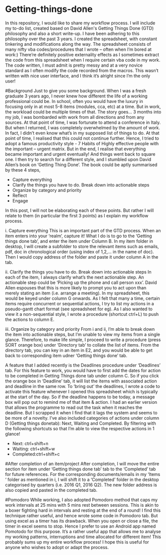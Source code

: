 # Getting-things-done

In this repository, I would like to share my workflow process. I will include my to-do list, created based on David Allen's Getting Things Done (GTD) philosophy and also a short write-up. I have been adhering to this philosophy over the past 3 years. 
I created the spreadsheet, with constant tinkering and modifications along the way. The spreadsheet consists of many nifty vba codes/procedures that I wrote – often when I’m bored at work:) There’re definitely positive externality effects as I sometimes extract the code from this spreadsheet when I require certain vba code in my work. The code written, I must admit is pretty messy and at a very novice standard as I often modify the code recorded from the macros. This wasn’t written with nice user interface, and I think it’s alright since I’m the only user!

#Background
Just to give you some background. When I was a fresh graduate 3 years ago, I never knew how different the life of a working professional could be. In school, often you would have the luxury in focusing only in at most 5-8 items (modules, cca, etc) at a time. But in work, the workload could be multiple times of that. The story goes… 3 months into my job, I was bombarded with work from all directions and from any sources. At that point of time, I was fortunate to attend a conference in Italy. But when I returned, I was completely overwhelmed by the amount of work. In fact, I didn’t even know what’s in my supposed list of things to do. At that point of time, I realised that this could not continue further. Hence, I tried to adopt a famous productivity style -  7 Habits of Highly effective people with the important – urgent matrix. But in the end, I realise that everything became important and urgent eventually! And things went back to square one. I then try to search for a different style, and I stumbled upon David Allen’s book on ‘Getting Thing Done’. The book could be aptly summarised by these 4 steps,

*	Capture everything
*	Clarify the things you have to do. Break down into actionable steps
*	Organize by category and priority
*	Reflect
*	Engage

In this post, I will not be elaborating each of these points. But rather I will relate to them (in particular the first 3 points) as I explain my workflow process.

i. Capture everything
This is an important part of the GTD process. When an item enters into your ‘realm’, capture it! What I do is to go to the ‘Getting things done tab’, and enter the item under Column B. In my item folder in desktop, I will create a subfolder to store the relevant items such as emails, pdf, doc in chronological order (using index of 1,2,… in the name of doc). Then I would copy address of the folder and paste it under column A in the tab.

ii. Clarify the things you have to do. Break down into actionable steps
In each of the item, I always clarify what’s the next actionable step.  An actionable step could be ‘Picking up the phone and call person xxx’. David Allen espouses that this is more likely to prompt you to act upon than merely stating an item (i.e. arrange a meeting). In my spreadsheet, this would be keyed under column G onwards. As I felt that many a time, certain items require concurrent or sequential actions, I try to list my actions in a pseudo-gantt chart format (see spreadsheet for eg). 
As I also wanted to view it a non-sequential style, I wrote a procedure (shortcut ctrl+L) to push the actions to column E. 

iii. Organize by category and priority
From i and ii, I’m able to break down the item into actionable steps, but I’m unable to view my items from a single glance. Therefore, to make life simple, I proceed to write a procedure (press SORT orange box) under ‘Directory tab’ to collate the list of items. From the directory tab, you can key in an item in E2, and you would be able to get back to corresponding item udner ‘Getting things done’ tab.   


A feature that I added recently is the Deadlines procedure under ‘Deadlines’ tab. For this feature to work, you would have to first add the dates for action to be completed in Getting Things done tab under column C. So if you click the orange box in ‘Deadline’ tab, it will list the items with associated action and deadline in the same row.
To ‘bring out’ the deadlines, I wrote a code to activate this feature whenever I opened this spreadsheet which is typically at the start of the day. So if the deadline happens to be today, a message box will pop out to remind me of that item & action. I had an earlier version that allows the programme to read out the task when it reaches the deadline. But I scrapped it when I find that it lags the system and seems to be more of a novelty.
I’ve also included categories of actions under column D (Getting things donetab): Next, Waiting and Completed. By filtering with the following shortcuts so that I’m able to view the respective actions in 1 glance!

* Next: ctrl+shift+n
* Waiting: ctrl+shift+w
*	Completed:ctrl+shift+c

#After completion of an item/project
After completion, I will move the entire section for item under ‘Getting things done tab’ tab to the ‘Completed’ tab for future references. For the corresponding documents/emails in my ‘Items ‘ folder as mentioned in i, I will shift it to a ‘Completed’ folder in the desktop categorised by quarters (i.e. 2016 Q1, 2016 Q2). The new folder address is also copied and pasted in the completed tab. 

#Pomodoro
While working, I also adopted Pomodoro method that caps my work intervals at 25 mins with 5 mins rest between sessions. This is akin to a boxer fighting hard in intervals and resting at the end of a round! I find this technique rather useful, and hence wrote some code in Pomodoro tab. But using excel as a timer has its drawback. When you open or close a file, the timer in excel seems to stop. Hence I prefer to use an Android app named Pomotodo for this purpose. It’s a rather useful app that allows me to analyse my working patterns, interruptions and time allocated for different item!
This probably sums up my entire workflow process! I hope this is useful for anyone who wishes to adopt or adapt the process.



